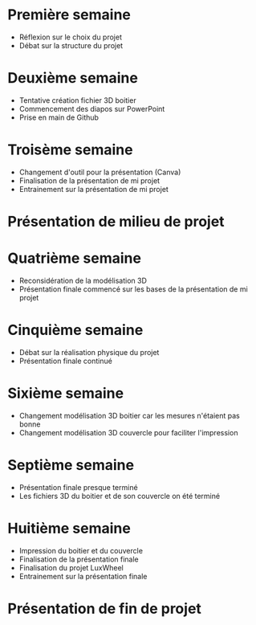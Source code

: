 # Première semaine

- Réflexion sur le choix du projet
- Débat sur la structure du projet


# Deuxième semaine

- Tentative création fichier 3D boitier 
- Commencement des diapos sur PowerPoint
- Prise en main de Github

# Troisème semaine

- Changement d'outil pour la présentation (Canva)
- Finalisation de la présentation de mi projet
- Entrainement sur la présentation de mi projet

# Présentation de milieu de projet

# Quatrième semaine

- Reconsidération de la modélisation 3D
- Présentation finale commencé sur les bases de la présentation de mi projet

# Cinquième semaine

- Débat sur la réalisation physique du projet
- Présentation finale continué

# Sixième semaine

- Changement modélisation 3D boitier car les mesures n'étaient pas bonne
- Changement modélisation 3D couvercle pour faciliter l'impression

# Septième semaine

- Présentation finale presque terminé
- Les fichiers 3D du boitier et de son couvercle on été terminé

# Huitième semaine

- Impression du boitier et du couvercle
- Finalisation de la présentation finale
- Finalisation du projet LuxWheel
- Entrainement sur la présentation finale

# Présentation de fin de projet
